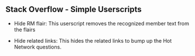 ## Stack Overflow - Simple Userscripts

* Hide RM flair: This userscript removes the recognized member text from the flairs

* Hide related links: This hides the related links to bump up the Hot Network questions.
